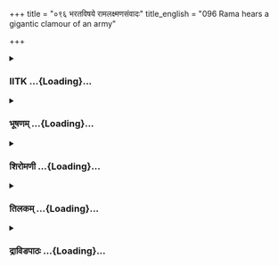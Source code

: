 +++
title = "०९६ भरतविषये रामलक्ष्मणसंवादः"
title_english = "096 Rama hears a gigantic clamour of an army"

+++
<div caption="श्रीराम-हरिसीताराममूर्ति-घनपाठिभ्यां वचनम्" class="audioEmbed" src="https://archive.org/download/Ramayana-recitation-Sriram-harisItArAmamUrti-Ghanapaati-v2/Kanda_2/Kanda_2_AYK-096-Bharatham_Prathi_Lakshmana_Vikalpaha.mp3"></div>

<div class="js_include collapsed" newlevelforh1="3" title="IITK" unfilled url="/purANam/rAmAyaNam/audIchya-pAThaH/iitk/2_ayodhyAkANDam/07-rAma-darshanam/096_bharataviShaye_rAmalaxmaNasaMvAdaH.md">
<details><summary><h3>IITK ...{Loading}...</h3></summary>

Rama hears the sounds of the army approaching the hermitage -- alerts
Lakshmana to make sure -- recognition of the army as that of Bharata's
-- Lakshmana mistakes Bharata's intentions.



#### श्लोकः
##### मूलम्
तां तथा दर्शयित्वा तु मैथिलीं गिरिनिम्नगाम्।  
निषसाद गिरिप्रस्थे सीतां मांसेन छन्दयन्॥2.96.1॥

##### शब्दार्थः
मैथिलीम् princess of Mithila, तां सीताम् to Sita, तथा in that way, गिरिनिम्नगाम्  mountainriver, दर्शयित्वा having shown, मांसेन with meat, छन्दयन् gratifying, गिरिप्रस्थे on the mountainslope, निषसाद sat.

##### आङ्ग्लानुवादः
Rama showed Sita, the princess of Mithila the river Mandakini flowing in the mountain, gratified her by offering meat (to eat) and sat on the mountain slope.



#### श्लोकः
##### मूलम्
इदं मेध्यमिदं स्वादु निष्टप्तमिदमग्निना।  
एवमास्ते स धर्मात्मा सीतया सह राघवः॥2.96.2॥

##### शब्दार्थः
धर्मात्मा righteous, स राघवः that Rama, इदम् this, मेध्यम् sacred meat, इदम् this, स्वादु is savoury, इदम् this one, अग्निना with fire, निष्टप्तम् roasted, एवम् uttering this way, सीतया सह in the company of Sita, आस्ते was seated.

##### आङ्ग्लानुवादः
Offering Sita several kinds of preparations to eat, righteous Rama, seated in her company remarked, This meat is savoury, this meat roasted on fire is sacred.



#### श्लोकः
##### मूलम्
तथा तत्राऽसतस्तस्य भरतस्यौपयायिनः।  
सैन्यरेणुश्च शब्दश्च प्रादुरास्तां नभस्पृशौ॥2.96.3॥

##### शब्दार्थः
तथा thus, तस्य that Rama, तत्र there, आसतः while sitting, उपयायिनः approaching, भरतस्य Bharata's, सैन्यरेणुश्च dust raised by the army, शब्दश्च and tumult, नभस्पृशौ both reaching  
the sky, प्रादुरास्ताम् was generated.

##### आङ्ग्लानुवादः
Now as Rama was sitting there, the tumult and the dust raised by the approaching army of Bharata reached the sky.



#### श्लोकः
##### मूलम्
एतस्मिन्नन्तरे त्रस्ता श्शब्देन महता ततः।  
अर्दिता यूथपा मत्तास् सयूथा दुद्रुवुर्दिशः॥2.96.4॥

##### शब्दार्थः
एकस्मिन् अन्तरे meanwhile, मत्ताः mighty, यूथपाः leaders of elephantherds, महता with a loud, शब्देन noise, त्रस्ताः were frightened, अर्दिताः agitated सयूथाः with herds, ततः from there, दिशः in different directions, दुद्रुवुः fled away.

##### आङ्ग्लानुवादः
Meanwhile, the mighty leaders of the elephantherds were agitated, and frightened by the loud noise, fled away from there in different directions.



#### श्लोकः
##### मूलम्
स तं सैन्यसमुद्धूतं शब्दं शुश्राव राघवः।  
तां श्च विप्रद्रुतान्सर्वान्यूथपानन्ववैक्षत॥2.96.5॥

##### शब्दार्थः
सः राघवः that Rama, सैन्यसमुद्बूतम् generated by the army, तं शब्दम् that sound, शुश्राव heard, विप्रद्रुतान् fleeing, तान् those, सर्वान् all, यूथपान् च leaders of herds, अन्ववैक्षत saw.

##### आङ्ग्लानुवादः
Rama heard the sound generated by the army and saw those leaders of herds fleeing away.



#### श्लोकः
##### मूलम्
तांश्च विद्रुवतो दृष्ट्वा तं च श्रुत्वा च निस्वनम्।  
उवाच रामस् सौमित्रिं लक्ष्मणं दीप्ततेजसम्॥2.96.6॥

##### शब्दार्थः
रामः Rama, विद्रुवतः running, तान् them, दृष्ट्वा having seen, तम् them, निस्वनं also sound, श्रुत्वा having heard, दीप्ततेजसम् blazing with energy, सौमित्रिम् son of Sumitra, लक्ष्मणम् addressing Lakshmana, उवाच said.

##### आङ्ग्लानुवादः
Seeing those animals fleeing and hearing the clamour, Rama addressed Lakshmana,  
son of Sumitra, who was blazing with energy.



#### श्लोकः
##### मूलम्
हन्त लक्ष्मण पश्येह सुमित्रासुप्रजास्त्वया।  
भीमस्तनितगम्भीरस्तुमुलः श्रूयते स्वनः॥2.96.7॥

##### शब्दार्थः
हन्त Oh what a wonder, लक्ष्मण Lakshmana, सुमित्रा Sumitra, त्वया by you, सुप्रजाः has a worthy son, इह here, भीमस्तनितगम्भीरः fearful rumbling of clouds, तुमुलः tumultous, स्वनः sound, इह here, श्रूयते is being heard, पश्य see.

##### आङ्ग्लानुवादः
O Lakshmana, the worthy son of Sumitra, fearful and tumultuous clamour like rumbling sound of clouds is heard. What a wonder Go and see.



#### श्लोकः
##### मूलम्
गजयूथानि वाऽरण्ये महिषा वा महावने।  
वित्रासिता मृगास् सिंहैस् सहसा प्रद्रुता दिशः॥2.96.8॥

##### शब्दार्थः
अरण्ये in the forest, गजयूथानि herds of elephants, महावने in the great woods, महिषाः वा buffaloes, मृगाः wild beasts, वित्रासिताः frightened, सिंहैः by lions, सहसा quickly, दिशः in directions, प्रद्रुताः running.

##### आङ्ग्लानुवादः
Herds of elephants and buffaloes in the great woods and wild beasts frightened by lions are running in different directions.



#### श्लोकः
##### मूलम्
राजा वा राजपुत्रो वा मृगयामटते वने।  
अन्यद्वा श्वापदं किञ्चित्सौमित्रे ज्ञातुमर्हसि॥2.96.9॥

##### शब्दार्थः
सौमित्रे O Lakshmana, राजा वा king or, राजपुत्रो वा or prince, वने in the forest, मृगयाम् अटते  is hunting, वा or, किञ्चित् any, अन्यत् other, श्वापदम् ferocious animal, ज्ञातुम् to know, अर्हसि ought to

##### आङ्ग्लानुवादः
O Lakshmana, do ascertain if any king or prince has come for hunting or whether any ferocious animal has entered this forest, shouldn't you?



#### श्लोकः
##### मूलम्
सुदुश्चरो गिरिश्चायं पक्षिणामपि लक्ष्मण।  
सर्वमेतद्यथातत्त्वमचिरात् ज्ञातुमर्हसि॥2.96.10॥

##### शब्दार्थः
लक्ष्मण O Lakshmana, अयम् this, गिरिः mountain, पक्षिणामपि even to birds, सुदुश्चरः is highly inaccessible, एतत् सर्वम् all this, यथातत्त्वम् exactly, अचिरात् quickly, ज्ञातुम् to know, अर्हसि ought to.

##### आङ्ग्लानुवादः
O Lakshmana, this mountain is highly inaccessible even to birds. Find out exactly and quickly what this is all about.



#### श्लोकः
##### मूलम्
स लक्ष्मणस् सन्त्वरितस् सालमारुह्य पुष्पितम्।  
प्रेक्षमाणो दिशस् सर्वाः पूर्वां दिशमुदैक्षत॥2.96.11॥

##### शब्दार्थः
सः लक्ष्मणः that Lakshmana, सन्त्वरितः hurriedly, पुष्पितम् flowering, सालम् Sala tree, आरुह्य  
climbing, सर्वाः all, दिशः directions, प्रेक्षमाणः seeing, पूर्वं दिशम् the eastern direction, उदैक्षत looked.

##### आङ्ग्लानुवादः
Lakshmana hurriedly climbed a flowering sala tree, surveyed in all directions and fixed his gaze on the east.



#### श्लोकः
##### मूलम्
उदङ्मुखः प्रेक्षमाणो ददर्श महतीं चमूम्।  
रथाश्वगजसम्बाधां यत्तैर्युक्तां पदातिभिः॥2.96.12॥

##### शब्दार्थः
उदङ्मुखः facing the north, प्रेक्षमाणः seeing, रथाश्वगजसम्बाधाम् with chariots, elephants and horses, यत्तैः wellequipped, पदातिभिः with infantry, युक्ताम् consisting of, महतीम् vast, चमूम् army, ददर्श beheld.

##### आङ्ग्लानुवादः
Turning his face to the north, he beheld a vast army consisting of chariots, elephants and horses and a wellequipped infantry.



#### श्लोकः
##### मूलम्
तामश्वगजसम्पूर्णां रथध्वजविभूषिताम्।  
शशंस सेनां रामाय वचनं चेदमब्रवीत्॥2.96.13॥

##### शब्दार्थः
अश्वगजसम्पूर्णाम् full of horses and elephants, रथध्वजविभूषिताम् decorated with chariotbannars, तां सेनाम् of the army, रामाय to Rama, शशंस informed, इदम् these, वचनं च words also, अब्रवीत् said.

##### आङ्ग्लानुवादः
He (Lakshmana) informed Rama about the army full of horses and elephants and decorated with chariotbanners and said these wordsः



#### श्लोकः
##### मूलम्
अग्निं संशमयत्वार्यस् सीता च भजतां गुहाम्।  
सज्यं कुरुष्व चापं च शरांश्च कवचं तथा॥2.96.14॥

##### शब्दार्थः
आर्यः O noble one, अग्निम् sacredfires (Agnihotra), संशमयतु put off, सीता च Sita also, गुहाम् cave, भजताम् let take refuge, चापम् bow, सज्यम् with string, कुरुष्व make ready, तथा so also, शरांश्च arrows also, कवचम् armour (put on).

##### आङ्ग्लानुवादः
O noble one, put out the sacred fire (Agnihotra) and let Sita take refuge in the cave. String your bow and keep the arrows ready. Put on your armour.



#### श्लोकः
##### मूलम्
तं रामः पुरुषव्याघ्रो लक्ष्मणं प्रत्युवाच ह।  
अङ्गावेक्षस्व सौमित्रे कस्येमां मन्यसे चमूम्॥2.96.15॥

##### शब्दार्थः
पुरुषव्याघ्रः best among men, रामः Rama, तं लक्ष्मणम् to Lakshmana, प्रत्युवाच ह replied so, अङ्ग Oh, सौमित्रे Lakshmana, अवेक्षस्व look, इमाम् this, चमूम् army, कस्य of whom, मन्यसे do you think.

##### आङ्ग्लानुवादः
Rama the best among men replied to Lakshamana, Oh, Lakshmana, look properly and tell me to whom do you think this army might belong



#### श्लोकः
##### मूलम्
एवमुक्तस्तु रामेण लक्ष्मणो वाक्यमब्रवीत्।  
दिधक्षन्निव तां सेनां रुषितः पावको यथा॥2.96.16॥

##### शब्दार्थः
रामेण by Rama, एवं in that manner, उक्तः having been said, लक्ष्मणः Lakshmana, पावको यथा like a fire, रुषितः was wrathful, तां सेनाम् that army, दिधक्षन्निव as if he wanted to burn down, वाक्यम् these words, अब्रवीत् said.

##### आङ्ग्लानुवादः
Hearing the words of Rama, enraged Lakshmana, like a flaming fire as if he would reduce the army to ashes, repliedः



#### श्लोकः
##### मूलम्
सम्पन्नं राज्यमिच्छंस्तु व्यक्तं प्राप्याभिषेचनम्।  
आवां हन्तुं समभ्येति कैकेय्या भरतस्सुतः॥2.96.17॥

##### शब्दार्थः
कैकेय्याः Kaikeyi's, सुतः son, भरतः Bharata, अभिषेचनम् प्राप्य having been consecrated, राज्यम् kingdom, सम्पन्नम् endowed with prosperity (without obstacles), इच्छन् desiring, आवाम् both of us, हन्तुम् to slay, समभ्येति is coming, व्यक्तम् this is evident.

##### आङ्ग्लानुवादः
It is evident that Kaikeyi's son Bharata, who has been consecrated, is coming to slay  
both of us desiring the prosperous kingdom (to be without obstacles).



#### श्लोकः
##### मूलम्
एष वै सुमहाञ्छ्रीमान्विटपी सम्प्रकाशते।  
विराजत्युद्गतस्कन्धं कोविदारध्वजो रथे॥2.96.18॥

##### शब्दार्थः
एषः this, सुमहान् lofty, श्रीमान् majestic, उद्गतस्कन्धः atop with large trunk, विटपी tree, सम्प्रकाशते रथे on chariot, कोविदारध्वजः with his standard bearing the emblem of Kovidara tree, विराजति shining brilliantly.

##### आङ्ग्लानुवादः
There on that chariot, is a banner shining brilliantly with the emblem of a lofty majestic Kovidara tree with a large trunk.



#### श्लोकः
##### मूलम्
असौ हि सुमहास्कन्धो विटपी च महाद्रुमः।  
विराजते महासैन्ये कोविदारध्वजो रथे॥2.96.19॥

##### शब्दार्थः
सुमहास्कन्धः of very large trunk, विटपी च spread with many branches, असौ this, महाद्रुमः  
large tree, कोविदारध्वजः standard of Kovidara, रथे on chariot, महासैन्ये in large army, विराजते is shining brilliantly.

##### आङ्ग्लानुवादः
There the emblem of the great Kovidara tree of very large trunk spread with many branches shines brilliantly atop the chariot.



#### श्लोकः
##### मूलम्
भजन्त्येते यथाकाममश्वानारुह्य शीघ्रगान्।  
एते भ्राजन्ति संहृष्टा गजानारुह्य सादिनः॥2.96.20॥

##### शब्दार्थः
एते these, यथाकामम् at their will, शीघ्रगान् swiftlymoving, अश्वान् horses, आरुह्य having mounted, भजन्ति are following, एते these, सादिनः riders of elephants, गजान् elephants, आरुह्य having mounted, संहृष्टाः cheerfully, भ्राजन्ति are shining.

##### आङ्ग्लानुवादः
These men mounted on swiftlymoving horses are following the post. The riders of elephants  mounted on the elephants look cheerful.



#### श्लोकः
##### मूलम्
गृहीतधनुषौ चावां गिरिं वीर श्रयावहै।  
अथवेहैव तिष्ठावस् सन्नद्धावुद्यतायुधौ॥2.96.21॥

##### शब्दार्थः
वीर O mighty warrior, आवाम् both of us, गृहीतधनुषौ by taking up the bows, गिरिम् on this  mountain, श्रयावहै take refuge, अथवा or, सन्नद्धौ fully prepared (for battle), उद्यतायुधौ with weapons in readiness, इहैव here itself, तिष्ठावः stay here.

##### आङ्ग्लानुवादः
O mighty warrior, let both of us take up the bows and station ourselves on this mountain or we shall stay here itself armed with weapons fully prepared for the battle.



#### श्लोकः
##### मूलम्
अपि नौ वशमागच्छेत्कोविदारध्वजो रणे।  
अपि द्रक्ष्यामि भरतं यत्कृते व्यसनं महत्॥2.96.22॥  
त्वया राघव सम्प्राप्तं सीतया च मया तथा।

##### शब्दार्थः
राघव O Rama, रणे in battle, कोविदारध्वजः Kovidara banner, नौ our, वशम् possession,  
अप्यागच्छेत् will it come, यत्कृते on whose account, त्वया by you, सीतया by Sita, तथा also, मया च by me, महत् great, व्यसनम् calamity, सम्प्राप्तम् has befallen, such, भरतम् Bharata, अपि द्रक्ष्यामि can I see.

##### आङ्ग्लानुवादः
O Rama, will this Kovidara emblem come into our possession in the battle? Can I see Bharata, the cause of the calamity that has befallen you, Sita and me?



#### श्लोकः
##### मूलम्
यन्निमित्तं भवान्राज्याच्छ्युतो राघव शाश्वतात्॥2.96.23॥  
सम्प्राप्तोऽयमरिर्वीर भरतो वध्य एव मे।

##### शब्दार्थः
हे वीर O mighty warrior, राघव Rama, भवान् you, यन्निमित्तम् on whose account, शाश्वतात्   from the perpetual, राज्यात् from kingdom, च्युतः deprived, अयम् such, सम्प्राप्तः has come here, अरिः foe, भरतः Bharata, मे to me, वध्य एव deserves to be slain.

##### आङ्ग्लानुवादः
O that mighty warrior Bharata, on whose account you have been banished from the perpetual kingdom, comes here as a foe and as for me, he deserves to be slain.



#### श्लोकः
##### मूलम्
भरतस्य वधे दोषं नाहं पश्यामि राघव।  
पूर्वापकारिणं हत्वा न ह्यधर्मेण युज्यते॥2.96.24॥

##### शब्दार्थः
राघव O Rama, भरतस्य Bharta's, वधे in slaying, अहम् I, दोषम्  wrong, न पश्यामि do not see, पूर्वापकारिणम् one who has done harmful act earlier, हत्वा in slaying, अधर्मेण with unrighteousness, न युज्यते is not attached.

##### आङ्ग्लानुवादः
O Rama, I do not see anything  wrong in slaying Bharata. In killing one who had done harm is not an act of unrighteousness.



#### श्लोकः
##### मूलम्
पूर्वापकारी भरतस्त्यक्तधर्मश्च राघव।  
एतस्मिन्निहते कृत्स्नामनुशाधि वसुन्धराम्॥2.96.25॥

##### शब्दार्थः
राघव O Rama, भरतः Bharata, पूर्वापकारी had done harm earlier, त्यक्तधर्मश्च abandoned righteousness, एतस्मिन् when such a person, निहते after having been slain कृत्स्नाम् the  
whole, वसुन्धराम् earth, अनुशाधि you shall rule.

##### आङ्ग्लानुवादः
O Rama, Bharata has abandoned righteousness and has harmed you. When he is slain, you shall rule over the whole earth.



#### श्लोकः
##### मूलम्
अद्य पुत्रं हतं संख्ये कैकेयी राज्यकामुका।  
मया पश्येत्सुदुःखार्ता हस्तिभग्नमिव द्रुमम्॥2.96.26॥

##### शब्दार्थः
राज्यकामुका greedy for the kingdom, कैकेयी Kaikeyi, अद्य today, संख्ये in a battle, मया by me, हतम् slain, पुत्रम् son, हस्तिभग्नम् felled by an elephant, द्रुमम् इव like a tree, सुदुःखार्ता extremely afflicted, पश्येत् let her see.

##### आङ्ग्लानुवादः
Let that Kaikeyi, greedy for the kingdom, see in great anguish her son who shall be slain by me today in a battle like a tree felled by an elephant.



#### श्लोकः
##### मूलम्
कैकेयीं च वधिष्यामि सानुबन्धां सबान्धवाम्।  
कलुषेणाद्य महता मेदिनी परिमुच्यताम्॥2.96.27॥

##### शब्दार्थः
सानुबन्धाम् with her attendants, सबान्धवाम् with her relations, कैकेयीं च also Kaikeyi, वधिष्यामि will slay, अद्य today, मेदिनी the earth, महता by a great, कलुषेण of the sin, परिमुच्यताम् let it  be cleansed.

##### आङ्ग्लानुवादः
I shall also slay Kaikeyi with her attendants and relations. Let the earth be cleansed of the great sin today.



#### श्लोकः
##### मूलम्
अद्येमं संयतं क्रोधमसत्कारं च मानद।  
मोक्ष्यामि शत्रुसैन्येषु कक्षेष्विव हुताशनम्॥2.96.28॥

##### शब्दार्थः
मानद O protector of honour (Rama), संयतम् suppressed, इमम् this, क्रोधम् anger, असत्कारं च dishonour, हुताशनम् fire, कक्षेष्विव like a thicket, अद्य today, शत्रुसैन्येषु in the army of enemies, मोक्ष्यामि I shall release.

##### आङ्ग्लानुवादः
O protector of honour, today I shall vent my suppressed anger and dishonour on the enemy's army like a fire on the thicket.



#### श्लोकः
##### मूलम्
अद्यैतच्छित्रकूटस्य काननं निशितै श्शरैः।  
छिन्दञ्चत्रुशरीराणि करिष्ये शोणितोक्षितम्॥2.96.29॥

##### शब्दार्थः
अद्य today, निशितैः by the sharpened, शरैः with arrows, शत्रुशरीराणि bodies of enemies, छिन्दन् rending, चित्रकूटस्य Chitrakuta's, एतत् काननम् this forest, शोणितोक्षितम् spattered with blood, करिष्ये I shall do.

##### आङ्ग्लानुवादः
Today I shall rend the bodies of enemies with my sharpened arrows and spatter the forest of Chitrakuta mountain with their blood.



#### श्लोकः
##### मूलम्
शरैर्निर्भिन्नहृदयान्कुञ्जरांस्तुरगांस्तथा।  
श्वापदाः परिकर्षन्तु नरांश्च निहतान्मया॥2.96.30॥

##### शब्दार्थः
शरैः with arrows, निर्भिन्नहृदयान् with hearts transfixed, कुञ्जरान् elephants, तथा and, तुरगान् horses, मया by me, निहतान् killed, नरांश्च also men, श्वापदाः also wild beasts, परिकर्षन्तु let them drag off.

##### आङ्ग्लानुवादः
Let the wild beasts drag away the elephants, horses and men to be killed by me with their hearts transfixed with my arrows.



#### श्लोकः
##### मूलम्
शराणां धनुषश्चाहमनृणोऽस्मिन्महावने।  
ससैन्यं भरतं हत्वा भविष्यामि न संशयः॥2.96.31॥

##### शब्दार्थः
अस्मिन् in this, महावने great forest, अहम् I, ससैन्यम् with army, भरतम् Bharata, हत्वा having slain, शराणाम् of the arrows, धनुषश्च of the bow, अनृणः discharging my debt, भविष्यामि shall become, संशंयः doubt, न not.

##### आङ्ग्लानुवादः
Having slain Bharata and his army in this great forest, I shall doubtless discharge my debt to my arrows and bow.  

#### समाप्तिः
 श्रीमद्रामायणे वाल्मीकीय आदिकाव्ये अयोध्याकाण्डे षण्णवतितमस्सर्गः।  
Thus ends the ninetysixth sarga in Ayodhyakanda of the holy Ramayana, the first epic composed by sage Valmiki.

</details>
</div>
<div class="js_include collapsed" newlevelforh1="3" title="भूषणम्" unfilled url="/purANam/rAmAyaNam/audIchya-pAThaH/TIkA/bhUShaNa_iitk/2_ayodhyAkANDam/07-rAma-darshanam/096_bharataviShaye_rAmalaxmaNasaMvAdaH.md">
<details><summary><h3>भूषणम् ...{Loading}...</h3></summary>



तां तथा दर्शयित्वा तु मैथिलीं गिरिनिम्नगाम् ।  

निषसाद गिरिप्रस्थे सीतां मांसेन छन्दयन्  ॥  २।९६।१  ॥   

एवं प्रासङ्गिकमुक्त्वा प्रकृतमनुसरति--तामित्यादिना । गिरिनिम्नगां
गिरिनदीम् । मांसेन छन्दयन् वशीकुर्वन् । "वशाभिप्राययोश्छन्दः" इति
वैजयन्ती  ॥  २।९६।१  ॥   

  

इदं मेध्यमिदं स्वादु निष्टप्तमिदमग्निना ।  

एवमास्ते स धर्मात्मा सीतया सह राघवः  ॥  २।९६।२  ॥   

वशीकरणप्रकारमाह--इदमित्यादिना । इदं मांसं मेध्यं शुद्धम्, निर्मलमिति
यावत् । स्वादु रसवत् । निष्टप्तं प्रतप्तम् । इदंशब्देन स्वभुक्तशेषमिति
गम्यते । एवमास्ते एवं ब्रुवन्नास्य इत्यर्थः  ॥  २।९६।२  ॥   

  

तथा तत्रासतस्तस्य भरतस्योपयायिनः ।  

सैन्यरेणुश्च शब्दश्च प्रादुरास्तां नभस्स्पृशौ  ॥  २।९६।३  ॥   

तथेति । तथा उक्तरीत्या । तत्र गिरिप्रस्थे । तस्य आसतः तस्मिन्नासीने सति
। सैन्यरेणुः शब्दः सैन्यशब्दश्चोभौ नभस्स्पृशौ सन्तौ प्रादुरास्ताम्  ॥ 
२।९६।३  ॥   

  

एतस्मिन्नन्तरे त्रस्ताः शब्देन महता ततः ।  

अर्दिता यूथपा मत्ताः सयूथा दुद्रुवुर्दिशः  ॥  २।९६।४  ॥   

एतस्मिन्निति । एतस्मिन्नन्तरे अस्मिन् शब्दश्रवणसमये । ततः तेन  ॥  २।९६।४
 ॥   

  

स तं सैन्यसमुद्धूतं शब्दं शुश्राव राघवः ।  

तांश्च विप्रद्रुतान् सर्वान् यूथपानन्ववैक्षत  ॥  २।९६।५  ॥   

स इति । सैन्यसमुद्धूतं सैन्योत्पादितम्  ॥  २।९६।५  ॥   

  

तांश्च विद्रवतो दृष्ट्वा तं च श्रुत्वा च निस्वनम् ।  

उवाच रामः सौमित्रिं लक्ष्मणं दीप्ततेजसम्  ॥  २।९६।६  ॥   

तानिति । दीप्ततेजसमित्यनेन वक्ष्यमाणावेक्षणक्षमत्वमुच्यते  ॥  २।९६।६  ॥   

  

हन्त लक्ष्मण पश्येह सुमित्रा सुप्रजास्त्वया ।  

भीमस्तनितगम्भीरस्तुमुलः श्रूयते स्वनः  ॥  २।९६।७  ॥   

हन्तेति । व्यप्रतायामव्ययं वाक्यारम्भे वा । "वाक्यारम्भे ऽनुकम्पायां
हन्त हर्षविषादयोः ।" इति वैजयन्ती । पश्य वृक्षमारुह्य प्रेक्षस्व ।
सुमित्रा सुप्रजास्त्वया त्वया सुमित्रा सत्पुत्रेति सान्त्वोक्तिः ।
भीमस्तनितगम्भीरः भयङ्करमेघनिर्घोषवद्गम्भीरः । महीस्तनितगम्भीर इति
पाठे--भूकम्पजनितशब्दवत् गम्भीर इत्यर्थः  ॥  २।९६।७  ॥   

  

गजयूथानि वा ऽरण्ये महिषा वा महावने ।  

वित्रासिता मृगाः सिंहैः सहसा प्रद्रुता दिशः  ॥  २।९६।८  ॥   

गजयूथानीति । मृगा इत्यत्रापि वाशब्दः सम्बन्धनीयः  ॥  २।९६।८  ॥   

  

राजा वा राजमात्रो वा मृगयामटते वने ।  

अन्यद्वा श्वापदं किञ्चित् सौमित्रे ज्ञातुमर्हसि  ॥  २।९६।९  ॥   

राजेति । राजमात्रः राजतुल्यः । कश्चिन्मृगयामुद्दिश्य अटते ।
आत्मनेपदमार्षम् । श्वापदं व्याघ्रादिहिंस्रपशुः । नपुंसकत्वमार्षम् ।
"व्याघ्रादयो वनचराः पशवः श्वापदा मताः" इति हलायुधः । अन्यो वा यःकश्चित्
श्वापदः अटत इति सम्बन्धः  ॥  २।९६।९  ॥   

  

सुदुश्चरो गिरिश्चायं पक्षिणामपि लक्ष्मण ।  

सर्वमेतद्यथातत्त्वमचिराज्ज्ञातुमर्हसि  ॥  २।९६।१०  ॥   

सुदुश्चर इति । अयं गिरिः पक्षिणामपि सुदुश्चरो वर्त्तते,
पक्षिसञ्चारोपीदानीं नास्तीत्यर्थः । सर्वमेतत्पूर्वोक्तकारणेष्वन्यतमं
ज्ञातुमर्हसीत्यर्थः  ॥  २।९६।१०  ॥   

  

स लक्ष्मणः संत्वरितः सालमारुह्य पुष्पितम् ।  

प्रेक्षमाणो दिशः सर्वाः पूर्वां दिशमुदैक्षत  ॥  २।९६।११  ॥   

स इति । पुष्पितमित्यनेन विरलपत्रतया ऽनावारकत्वमुक्तम् । सर्वा दिशः
प्रेक्षमाणः सामान्येन प्रेक्षमाणः सन् पूर्वां दिशमुदैक्षत सविशेषमलोकयत्
 ॥  २।९६।११  ॥   

  

उदङ्मुखः प्रेक्षमाणो ददर्श महतीं चमूम् ।  

रथाश्वगजसम्बाधां यत्तैर्युक्तां पदातिभिः  ॥  २।९६।१२  ॥   

तत्र हेतुदर्शनमाह--उदङ्मुख इत्यादिना । यत्तैः सन्नद्धैः  ॥  २।९६।१२  ॥   

  

तामश्वगजसम्पूर्णां रथध्वजविभूषिताम् ।  

शशंस सेनां रामाय वचनं चेदमब्रीत्  ॥  २।९६।१३  ॥   

तामिति । रथध्वजविभूषितां रथबद्धध्वजैरलङ्कृताम्  ॥  २।९६।१३  ॥   

  

अग्निं संशमयत्वार्यः सीता च भजतां गुहाम् ।  

सज्यं कुरुष्व चापं च शरांश्च कवचं तथा  ॥  २।९६।१४  ॥   

अग्निमिति । अग्निं संशमयतु, अन्यथा धूमानुसारेणागच्छेत्सेनेति भावः ।
सत्यं ज्यया मौर्व्या सहितं कुरुष्व, शरांश्च कवचं तथा शरांश्च कवचं च,
गृहाणेति शेषः । यद्वा कुरुष्वेत्यनुषङ्गः । करोतेः
क्रियासामान्यवाचित्वात् औचित्येन शरान् गृहाण कवचं धारयेत्यर्थः  ॥ 
२।९६।१४  ॥   

  

तं रामः पुरुषव्याघ्रो लक्ष्मणं प्रत्युवाच ह ।  

अङ्गावेक्षस्व सौमित्रे कस्येमां मन्यसे चमूम्  ॥  २।९६।१५  ॥   

तमिति । तम् एवं समीक्ष्य वदन्तम् । पुरुषव्याघ्रः समीक्ष्यकारीति भावः ।
अङ्गेति सम्बोधने । अवेक्षस्व ध्वजचिह्नेन सम्यगालोकये । इमां त्वया
दृष्टां चमूं कस्येयमिति मन्यसे, वदेति शेषः  ॥  २।९६।१५  ॥   

  

एवमुक्तस्तु रामेण लक्ष्मणो वाक्यमब्रवीत् ।  

दिधक्षन्निव तां सेनां रुषितः पावको यथा  ॥  २।९६।१६  ॥   

एवमिति । रुषितः कुपितः । कर्त्तरि क्तः । पावको यथा वह्नितुल्यः  ॥ 
२।९६।१६  ॥   

  

सम्पन्नं राज्यमिच्छंस्तु व्यक्तं प्राप्याभिषेचनम् ।  

आवां हन्तुं समभ्येति कैकेय्या भरतः सुतः  ॥  २।९६।१७  ॥   

सम्पन्नमिति । कैकेय्याः सुतः तत्सुतत्वेन क्रूरप्रकृतिः भरतः अभिषेचनं
प्राप्य कैकेयीवरानुरोधेनाभिषिक्तः तावताप्यतृप्तः । सम्पन्नं समृद्धम्,
निष्कण्टकमिति यावत् । राज्यमिच्छन् सन् तदंशभागिनौ आवां हन्तुं समभ्येति
 ॥  २।९६।१७  ॥   

  

एष वै सुमहान् श्रीमान् विटपी सम्प्रकाशते ।  

विराजत्युद्गतस्कन्धः कोविदारध्वजो रथे  ॥  २।९६।१८  ॥   

भरतागमने किं चिह्नमित्यत्राह--एष इति । विटपी ध्वजचिह्नीभूतो वृक्षः ।
प्रकाशते स्पष्टं दृश्यते । तमेव विशिनष्टि विराजतीति । उद्गतस्कन्धः
उन्नतस्कन्धः । उन्नतस्कन्धत्वं लिखितवृक्षद्वारा । कोविदारध्वजः
कोविदारवृक्षयुक्तो ध्वजः  ॥  २।९६।१८  ॥   

  

\[असौ हि सुमहास्कन्धो विटपी च महाद्रुमः ।  

विराजते महासैन्ये कोविदारध्वजो रथे  ॥ \]  

भजन्त्येते यथा काममश्वानारुह्य शीघ्रगान् ।  

एते भ्राजन्ति संहृष्टा गजानारुह्य सादिनः  ॥  २।९६।१९  ॥   

भजन्तीति । एते अश्वारोहाः अश्वानारुह्य भजन्ति, इमं देशं
प्राप्नुवन्तीत्यर्थः । सादिनः गजारोहाः  ॥  २।९६।१९  ॥   

  

गृहीतधनुषौ चावां गिरिं वीरश्रयावहै ।  

अथवेहैव तिष्ठावः सन्नद्धावुद्यतायुधौ  ॥  २।९६।२०  ॥   

गृहीतधनुषाविति । दुर्गे स्थित्वा युद्धार्थं गिरेः श्रयणम्  ॥  २।९६।२०
 ॥   

  

अपि नौ वशमागच्छेत् कोविदारध्वजो दणे  ॥  २।९६।२१  ॥   

अपिः कामप्रवेदने । नौ आवयोः  ॥  २।९६।२१  ॥   

  

अपि द्रक्ष्यामि भरतं यत्कृते व्यसनं महत् ।  

त्वया राघव सम्प्राप्तं सीतया च मया तथा  ॥  २।९६।२२  ॥   

अपिद्रक्ष्यामीत्यारभ्य श्लोकः  ॥  २।९६।२२  ॥   

  

यन्निमित्तं भवान् राज्याच्च्युतो राघव शाश्वतात् ।  

सम्प्राप्तो ऽयमरिर्वीर भरतो वध्य एव मे  ॥  २।९६।२३  ॥   

यन्निमित्तमिति । यन्निमित्तं यस्माद्भरताद्धेतोः  ॥  २।९६।२३  ॥   

  

भरतस्य वधे दोषं नाहं पश्यामि राघव ।  

पूर्वापकारिणां त्यागे न ह्यधर्मो विधीयते  ॥  २।९६।२४  ॥   

भरतस्येति । त्यागे वधे  ॥  २।९६।२४  ॥   

  

पूर्वापकारी भरतस्त्यक्तधर्मश्च राघव ।  

एतस्मिन्निहते कृत्स्नामनुशाधि वसुन्धराम्  ॥  २।९६।२५  ॥   

पूर्वापकारीति । अपकारश्च न प्रामादिक इत्याह त्यक्तधर्म इति  ॥  २।९६।२५
 ॥   

  

अद्य पुत्रं हतं सङ्ख्ये कैकेयी राज्यकामुका ।  

मया पश्येत् सुदुःखार्त्ता हस्तिभग्नमिव द्रुमम्  ॥  २।९६।२६  ॥   

अद्येति । सङ्ख्ये युद्धे । "मृधमास्कन्दनं सङ्ख्यम्" इत्यमरः  ॥  २।९६।२६
 ॥   

  

कैकेयीं च वधिष्यामि सानुबन्धां सबान्धवाम् ।  

कलुषेणाद्य महता मेदिनी परिमुच्यताम्  ॥  २।९६।२७  ॥   

कैकेयीमिति । वधिष्यामि । हन्तेर्वधादेश आर्षः । सानुबन्धा
मन्थराद्यनुबन्धसहिताम् । कलुषेण पापेन । "कलुषं
वृजिनैनोवमंहोदुरितदुष्कृतम्" इत्यमरः  ॥  २।९६।२७  ॥   

  

अद्येमं संयतं क्रोधमसत्कारं च मानद ।  

मोक्ष्यामि शत्रुसैन्येषु कक्षेष्विव हुताशनम्  ॥  २।९६।२८  ॥   

अद्येति । संयतं स्ताम्भतम् । असत्कारं तिस्कारम् । मोक्ष्यामि तत्कार्य्यं
करिष्यामीत्यर्थः, शरव्याजेन मोक्ष्यामीति वार्थः । कक्षेषु शुष्कगुल्मेषु
। मानदेत्यनेन मानं माच्छेत्सीरित्युच्यते  ॥  २।९६।२८  ॥   

  

अद्यैतच्चित्रकूटस्य काननं निशितैः शरैः ।  

भिन्दन् शत्रुशरीराणि करिष्ये शोणितोक्षितम्  ॥  २।९६।२९  ॥   

शरैर्निर्भिन्नहृदयान् कुञ्जरांस्तुरगांस्तथा ।  

श्वापदाः परिकर्षन्तु नरांश्च निहतान् मया  ॥  २।९६।३०  ॥   

अद्यैतदिति । शत्रुशरीराणि भिन्दन् एतत् काननं शोणितोक्षितं करिष्य
इत्यन्वयः  ॥  २।९६।२९३०  ॥   

  

शराणां धनुषश्चाहमनृणो ऽस्मि महामृधे ।  

ससैन्यं भरतं हत्वा भविष्यामि न संशयः  ॥  २।९६।३१  ॥   

शराणामिति । अहं यतः पूर्वं तत्रतत्र युद्धे शराणां धनुषश्च विषये अनृणः
ऋणरहितः शत्रुकलेवराहारदानेन परिहृतऋणः, स्वयं युद्धे क्वाप्यपराजितः
शत्रुजयैकशील इत्यर्थः । अतः अस्मीत्यहमर्थे ऽव्ययम् । अस्मि अहं महामृधे
भाविन्यपि युद्धे ससैन्यं भरतं हत्वा अनृण इत्यनुकर्षः, अनृणो
भविष्यामीत्यन्वयः । वनवासात्पूर्वमपि शम्बरसुतजयादिप्रतिपादनात् तत्र
लक्ष्मणस्यापि सहभावावश्यंभावाद्युद्धसम्भवः । अस्मीति क्रियापदं वा । तदा
अभवमित्यर्थः । यतः अनृणो ऽभवमित्यन्वयः । त्वयापि मद्वीर्यं
ज्ञातपूर्वमित्यर्थः  ॥  २।९६।३१  ॥   

  

इत्यार्षे श्रीरामायणे० श्रीमदयोध्याकाण्डे षण्णवतितमः सर्गः  ॥  ९६  ॥   

इति श्रीगो० श्रीरा० पीता० अयो० षण्णवतितमः सर्गः  ॥  ९६  ॥   



</details>
</div>
<div class="js_include collapsed" newlevelforh1="3" title="शिरोमणी" unfilled url="/purANam/rAmAyaNam/audIchya-pAThaH/TIkA/shiromaNI_iitk/2_ayodhyAkANDam/07-rAma-darshanam/096_bharataviShaye_rAmalaxmaNasaMvAdaH.md">
<details><summary><h3>शिरोमणी ...{Loading}...</h3></summary>



मन्दाकिनीदर्शनानन्तरकालिकं वृत्तान्तमाह-- तामित्यादिभिः । गिरिनिम्नगां
तां मन्दाकिनीं मैथिलीं दर्शयित्वा मांसेन तापसोपभोग्यफलादिना सीतां
छन्दयन् तत्प्रीतिमुत्पादयन् सन् गिरिप्रस्थे पर्वतैकशिलायां निषसाद  ॥ 
२।९६।१  ॥   

  

छन्दनप्रकारं निरूपयन्नाह-- इदमिति । इदं फलं मेध्यं शुद्धमत एव इदमग्निना
निष्टप्तमेवमुक्त्वा सीतया सह धर्मत्मा राघवः आस्ते  ॥  २।९६।२  ॥   

  

तथेति । तत्र शैलप्रस्थे तथा तेन प्रकारेण आसतः तिष्ठतस्तस्य रामस्य समीपे
उपयायिनः रामसमीपमागच्छतः भरतस्य नभस्पृशौ सैन्यरेणुः शब्दः सैन्यस्वनश्च
प्रादुरास्ताम्  ॥  २।९६।३  ॥   

  

एतस्मिन्निति । एतस्मिन्नन्तरे सैन्यरेणुशब्दप्रादुर्भावसमये ततः महता
सेनाशब्देन अर्दिताः मनोव्यथां प्राप्ताः सयूथाः यूथसहिताः मत्ताः यूथपाः
दिशः दुद्रुवुः  ॥  २।९६।४  ॥   

  

स इति । सैन्यसमुद्धूतं तं शब्दं राघवो रामः शुश्राव
विद्रुताँस्तान्यूथपानन्ववैक्षत अवालोकत च  ॥  २।९६।५  ॥   

  

तानिति । विप्रद्रुतान् तान्यूथपान्दृष्ट्वा तं महास्वनं च श्रुत्वा रामः
दीप्ततेजसं लक्ष्मणमुवाच  ॥  २।९६।६  ॥   

  

तद्वचनाकारमाह-- हन्तेति । हे लक्ष्मण कौसल्या सुप्रजास्त्वमिह पश्य । ननु
किं पश्यामि इत्यत आह-- भीमं भयङ्करं स्तनितं मेघशब्दः तद्वद्गम्भीरं यथा
स्यात्तथा तुमुलः स्वनः त्वया हन्त श्रूयते । एतेन एतच्छब्दकारणं त्वया
निश्चीयतामिति सूचितम्  ॥  २।९६।७  ॥   

  

शब्दस्य भयङ्करत्वे हेतुं वदन्नाह गजेति । महावने सिंहैर्वित्रासिता इव
गजयूथप्रभृतयः अरण्ये अस्मिन्वने दिशः प्रद्रुता एको वा इवार्थे । एतेन
सकारणकमेवेदमिति सूचितम्  ॥  २।९६।८  ॥   

  

कारणमेव बोधयन्नाह-- राजेति । राजा मृगयामटते राजपुत्रो वा अटते
अन्यत्किञ्चिच्छ्वापदं वा हे सौमित्रे एतत्सर्वं ज्ञातुं निश्चेतुं
त्वमर्हति  ॥  २।९६।९  ॥   

  

कश्चिन्महान् प्रबलो ऽयमागत इति सूचयन्नाह-- सुदुश्चर इति । हे लक्ष्मण
पक्षिणां देशान्तरवर्तिखगानामपि अयं गिरिः सुदुश्चरः किञ्च अयं गिरिः
पक्षिणां सहाययुक्तानामपि सुदुश्चरः स्वतन्त्रतया चरितुमशक्यः अत एतत्सर्वं
यथातत्त्वं याथार्थ्यमनतिक्रम्य विज्ञातुं निश्चेतुं त्वर्महसि  ॥  २।९६।१०
 ॥   

  

स इति । सः रामेणानुज्ञातः संत्वरितो लक्ष्मणः पुष्पितं शालं
वृक्षविशेषमारुह्य दिशः प्रेक्षमाणः सन् पूर्वां दिशमवैक्षत  ॥  २।९६।११
 ॥   

  

उदङ्मुख इति । प्रेक्षमाणः गजादिभिः सम्बाधां निबिडां यत्नैः अतिप्रयत्नैः
पदातिभिः युक्तां महतीं चमूं ददर्श  ॥  २।९६।१२  ॥   

  

तामिति । अश्वादिभिः सम्पूर्णां रथध्वजविभूषितां तां सेनां रामाय शशंस महती
सेनेयमिति कथयामास इदं वचनं चाब्रवीत्  ॥  २।९६।१३  ॥   

  

तद्वचनाकारमाह-- अग्निमिति । अग्निमग्न्याकारसेनाक्रोधमार्यो भवान् संशमयतु
। संशमनप्रकारमाह-- सीता गुहां भजतां प्राप्नोतु चापं सज्यं ज्यासहितं
कुरुष्व शरान् कवचं च गृहाणेति शेषः  ॥  २।९६।१४  ॥   

  

तमिति । पुरुषव्याघ्रो रामः लक्ष्मणं प्रत्युवाच । तद्वचनाकारमाह-- हे अङ्ग
हे सौमित्रे इमां चमूं कस्य मन्यसे न कस्यापि मन्ये इति चेदवेक्षस्व अवधारय
 ॥  २।९६।१५  ॥   

  

एवमिति । रामेण एवमुक्तो लक्ष्मणस्तां सेनां सेनाहेतुकभीतिं रुषितो दाहक
इत्यर्थः, पावक इव दिधक्षन्सन् यथा यथावत् अब्रवीत् सेनाशब्दः
अर्शआद्यजन्तः  ॥  २।९६।१६  ॥   

  

तद्वचनाकारमाह-- सम्पन्नमिति । प्राप्य त्वामयोध्यां प्रापय्य राज्यं
सम्पन्नं सम्पत्तिविशिष्टमिच्छन् अभिषेचनं भवतो ऽभिषेकं च
इच्छन्नावामासमन्तादिन्द्रियशोषकं भवद्वियोगजनितशोकमित्यर्थः, हन्तुं
दूरीकर्तुं केकय्याः सुतो भरतः समभ्येति आगच्छति । आवामित्यत्र शोषणार्थक
"ओवै" धातो रूपम्  ॥  २।९६।१७  ॥   

  

तत्र ज्ञापकमाह-- एष इति । एषः महान् अत्युन्नतः श्रीमान्
पुष्पफलादिसम्पन्नः विटपी वृक्षः सम्प्रकाशते तत्र विद्यमाने रथे
उज्ज्वलस्कन्धकोविदारध्वजः विराजति । वैशब्दस्तत्रार्थे । एतेन
भरतसेनैवेषेति सूचितम्  ॥  २।९६।१८  ॥   

  

भजन्तीति । सादिनः अश्वारोहाः एते शीघ्रगानश्वान् यथाकाममारुह्य भजन्ति
अस्मिन् स्थाने तिष्ठन्तीत्यर्थः, एते सादिनो गजारोहा गजान् आरुह्य
संहृष्टाः सन्तो भजन्ति ते ऽपि तत्रैव तिष्ठन्तीत्यर्थः  ॥  २।९६।१९  ॥   

  

इदानीं भरतान्यसत्वे स्वकर्तव्यं प्रार्थयन्नाह-- गृहीतेति । हे वीर
गृहीतधनुषावावां गिरिं श्रयावहे अथवा सन्नद्धौ धृतकवचौ उद्यतायुधौ आवामिहैव
तिष्ठावः यथेच्छमाज्ञापयेत्यर्थः  ॥  २।९६।२०  ॥   

  

नन्वायुधधारणादेः किं प्रयोजनमित्यत आह-- अपीति । विदारः सज्जनहृदयविदारको
ध्वजो यस्य स कः कस्यचित्सम्बन्धीत्यर्थः, रथः रणे नौ आवयोः वशमागच्छेत्
यत्कृते यत्प्रयत्ने सति महद्व्यसनं रहस्यसम्भाषणभङ्गजनितदुःखं त्वया सीतया
च सम्प्राप्तमत एव मयापि सम्प्राप्तं यन्निमित्तं
यद्राक्षसवधकारणाच्छाश्वतात् निरन्तरभोग्यात् राज्यात् भवान् च्युतः इह
प्राप्तः तं भरतं पृथ्वीभारविस्तारकं किञ्च भीः भयमस्ति अस्मिन् कर्मणि
तत्र रतं रतिर्यस्य तं सत्पुरुषेभ्यो ऽतिभयप्रदातारमित्यर्थः, राक्षसं
द्रक्ष्याम द्रक्ष्यामः । श्लोकद्वयमेकान्वयि  ॥  २।९६।२१,२२  ॥   

  

दर्शनेति प्रयोजनमाह-- समिति । भरतः इह मद्गमनजनितभाराद्यदि अरिः
राक्षसादिः सम्प्राप्तः तर्हि स वध्य एव । ननु ब्रह्मचर्ये स्थितत्वात्
कथमस्मत्कर्तृको वध इत्यत आह-- हे राघव भरतस्य पृथ्वीभारविस्तारकस्य
अपराधिनो जनस्य वधे अहं दोषं न पश्यामि  ॥  २।९६।२३  ॥   

  

तदेव भङ्ग्यन्तरेणाह-- पूर्वेति । पूर्वापकारिणं पौर्वकालिकापकारविशिष्टं
हत्वा अधर्मेण न युज्यते अधर्मः ते न प्राप्नोतीत्यर्थः । एतस्य
पूर्वापकारित्वं तु मुन्यादिवधादिकर्तृत्वेन । ननु वधादिकर्तृत्वं
प्रधानस्यैवेति सर्वे न पूर्वापराधिन इति तद्वधो ऽनुचित एव तद्वधाभावे कथं
तदधिपतेर्वधः इत्यत आह-- पूर्वापकारिणः इमं कामं भरतः पालयतः पुरुषस्यापि
त्यागे वधाकरणे अधर्मः । एतेन राक्षससैन्यं चेन्निहन्तव्यमेवेति सूचितम्  ॥ 
२।९६।२४  ॥   

  

एतस्मिन्निति । हस्तिभिन्नं द्रुममिव यथा स्यात्तथा एतस्मिन् राक्षससैन्ये
निहते सति कृत्स्नां वसुन्धरामनुशाधि पालय अद्य ससैन्यराक्षसवधोत्तरकाले
राजि स्वकर्तृकपालनजनितदीप्तौ अकामुका इच्छारहिता अत एव दुःखार्ता
राज्यपालकाभावहेतुकदुःखवती कैकेयी सङ्ख्ये सम्यक् ख्याः ख्यातिर्यस्य
तस्मिन् सेवकोचितज्ञाने विद्यमानं तं पुत्रं भरतं मया सहैव पश्येत् । एतेन
ससैन्यराक्षसवधे वनवासस्य न प्रयोजनमिति व्यञ्जितम् । हशब्द एवार्थे ।
सार्धश्लोक एकान्वयी  ॥  २।९६।२५  ॥   

  

ननु वननिवासमन्तरा मन्थरायाः सन्तोषो न भवितेत्यत आह-- कैकेयीमिति ।
सानुबन्धामाग्रहविशिष्टां सबान्धवां तद्बान्धवसहितां कैकेयीं मन्थरामहं
वधिष्यामि तदा गृहं निवर्तयिष्यामीत्यर्थः  ॥  २।९६।२६  ॥   

  

राक्षसवधो ऽवश्यं कर्तव्य इति बोधयन्नाह-- कलुषेणेति । कलुषेण पापेन मेदिनी
पृथ्वी  

परिमुच्यताम् । अर्धं पृथक् । भवदाज्ञामात्रेणैव सर्वं सेत्स्यतीति
बोधयन्नाह-- अद्येति । हे मानद असत्कारमसदपि कारयति तं किञ्च न सत्कारः
रिपुसत्कृतिर्येन तं, किञ्च असतां कारो विनाशो येन तं संयतं निरोधितमिमं
क्रोधं शत्रुसैन्येषु मोक्ष्यामि, तत्र दृष्टान्तः कक्षेषु हुताशनं
वह्निमिव । अर्धद्वयमेकान्वयि  ॥  २।९६।२७  ॥   

  

अद्येति । निशितैः शरैः शत्रुशरीराणि छिन्दन् सन् चित्रकूटस्य काननं
शोणितोक्षितं कुञ्जरान् तुरगांश्च शरैर्निर्भिन्नहृदयान् करिष्ये  ॥ 
२।९६।२८२९  ॥   

  

श्वापदा इति । मया निहतान्नरान् नरसदृशान् राक्षसानित्यर्थः, श्वापदाः
श्रृगालादयः परिकर्षन्तु अहं तु अस्मिन् महावने ससैन्यं सैन्यसहितं भरतं
भीर्भयमस्ति अस्मिन्कर्मणि तत्र रतं रतिर्यस्य तं सत्पुरुषेभ्यो
ऽतिभयप्रदातारं राक्षसगणमित्यर्थः, हत्वा शराणां धनुषश्च अनृणः ऋणरहितो
भविष्यामि । सार्धश्लोक एकान्वयी  ॥  २।९६।३०  ॥   

  

इति श्रीमद्वाल्मीकीयरामायणव्याख्याने रामायणशिरोमणावयोध्याकाण्डे
षण्णवतितमः सर्गः  ॥  २।९६  ॥   

  

  



</details>
</div>
<div class="js_include collapsed" newlevelforh1="3" title="तिलकम्" unfilled url="/purANam/rAmAyaNam/audIchya-pAThaH/TIkA/tilaka_iitk/2_ayodhyAkANDam/07-rAma-darshanam/096_bharataviShaye_rAmalaxmaNasaMvAdaH.md">
<details><summary><h3>तिलकम् ...{Loading}...</h3></summary>



मांसेन छन्दयन्मांसविशेषप्रदर्शनेन लालयन्सान्त्वयन् गिरिनिन्नगां
मन्दाकिनीम्  ॥  २।९६।१  ॥   

  

तेन लालनप्रकारमाहइदमिति । एवमित्यस्य ब्रुवन्निति शेषः  ॥  २।९६।२  ॥   

  

आसतो गिरिप्रदेश आसीनस्य उपयायिनो रामसमीप आगच्छतो भरतस्य सैन्यरेणुः
सैन्यशब्दश्च प्रादुरास्तां प्रादुर्बभूवतुः  ॥  २।९६।३  ॥   

  

एतस्मिन्नन्तरे सेनाशब्दप्रवृत्तिसमये  ॥  २।९६।४  ॥   

  

स राघवो रामः । सैन्यसमुद्धूतं तदुत्पादितम्  ॥  २।९६।५  ॥   

  

ऽस निस्वनम्ऽ इति पाठे स इति पदम्  ॥  २।९६।६  ॥   

  

भीमं भयंकरं यत्स्तनितं मेघशब्दस्तद्वद्गम्भीरं यथा भवति तथा यो ऽयं स्वनः
श्रूयते ऽस्य कारणं पश्येति योजना  ॥  २।९६।७  ॥   

  

यत्सहसा मृगाः प्रद्रुता दिशस्तस्य कारणम् । तथा सिंहैर्वित्रासितानि
गजयूथानि वा, अथ तैर्वित्रासिता महिषा दिशः प्रद्रुतास्तत्कारणं च पश्य ।
वा शब्दौ चार्थे  ॥  २।९६।८  ॥   

  

तत्कारणमुन्नयन्स्वयमाहराजा वेति । राजादिर्मृगयामटते ज्ञातुमर्हसि ।
अन्यद्वा श्वापदं दुष्टजन्तुः वनं क्षोभयतीति शेषः  ॥  २।९६।९,१०  ॥   

  

सालो वृक्षः  ॥  २।९६।११  ॥   

  

यत्तैः सज्जैः  ॥  २।९६।१२  ॥   

  

सेनां शशंस सेनां श्रुतशब्दकारणमुक्तवान्  ॥  २।९६।१३  ॥   

  

आग्निं संशमयतु परसेनादर्शनजक्षोभकालिको ऽयं व्यापारः सर्वजनसिद्धः ।
गुहामन्तर्गृहं , शरांश्च गृहाणेति शेषः  ॥  २।९६।१४  ॥   

  

तं युद्धसंनाहवादिनं रामो विमृश्यकारित्वादाहअङ्गेति । यामिमां चमूं
भयहेतुं मन्यसे सा कस्येत्यवेक्षस्वेत्यर्थः  ॥  २।९६।१५  ॥   

  

रुषितः क्रुद्धः  ॥  २।९६।१६  ॥   

  

अभिषेचनं राज्यं प्राप्य । संपन्नमकण्टकम्  ॥  २।९६।१७  ॥   

  

तच्चिह्नमाहएष इति । य यष वृक्षो महान्संप्रकाशते तत्समीपे तं लक्षीकृत्य
रथे कोविदारध्वजो विराजते  ॥  २।९६।१८  ॥   

  

भजन्त्येतद्देशमागच्छन्ति । सादिनो गृहीतसादिचिह्ना गजारोहाः  ॥  २।९६।१९
 ॥   

  

अतःगृहीतधनुषाविति  ॥  २।९६।२०  ॥   

  

अपि नौ वशमागच्छेदिति कामप्रवेदने लिङ् । महव्द्यसनं त्वया
प्राप्तमित्युत्तरेणान्वयः  ॥  २।९६।२१  ॥   

  

यन्निमित्तं यस्माद्धेतोः  ॥  २।९६।२२  ॥   

  

वध्यत्वे ऽयमेव हेतुः  ॥  २।९६।२३  ॥   

  

त्यागे वधे  ॥  २।९६।२४  ॥   

  

संख्ये युद्धे मया पश्येदित्युत्तरेणान्वयः ऽमृधमास्कन्दनं संख्यं समीकं
सांपरायिकम्ऽ  ॥  २।९६।२५  ॥   

  

सानुबन्धां सकुब्जाम्  ॥  २।९६।२६  ॥   

  

कलुषेण पापेन कैकेयीरूपेण असत्कारं कैकेयीकृतम्  ॥  २।९६।२७२९  ॥   

  

भरतलक्ष्मणयोः समतया रामोपकरणत्वाल्लक्ष्मणस्य भरतविषय एवं वादः रामस्य
तूभयोरपि स्वोपकरणत्वान्न क्वापि क्रोध इति तत्त्वमत्र  ॥  २।९६।३०  ॥   

  

इति श्रीरामाभिरामे श्रीरामीये रामायणतिलके वाल्मीकीय आदिकाव्ये
ऽयोध्याकाण्डे षण्णवतितमः सर्गः  ॥  २।९६  ॥   

  

  



</details>
</div>
<div class="js_include collapsed" newlevelforh1="3" title="द्राविडपाठः" unfilled url="/purANam/rAmAyaNam/drAviDapAThaH/2_ayodhyAkANDam/07-rAma-darshanam/096_bharataviShaye_rAmalaxmaNasaMvAdaH.md">
<details><summary><h3>द्राविडपाठः ...{Loading}...</h3></summary>


तां तथा दर्शयित्वा तु मैथिलीं गिरिनिम्नगाम्।  
निषसाद गिरिप्रस्थे सीतां मांसेन छन्दयन् ॥ 2.96.1 ॥   
इदं मेध्यमिदं स्वादु निष्टप्तमिदमग्निना।  
एवमास्ते स धर्मात्मा सीतया सह राघवः ॥ 2.96.2 ॥   
तथा तत्रासतस्तस्य भरतस्योपयायिनः।  
सैन्यरेणुश्च शब्दश्च प्रादुरास्तां नभस्स्पृशौ ॥ 2.96.3 ॥   
एतस्मिन्नन्तरे त्रस्ताः शब्देन महता ततः।  
अर्दिता यूथपा मत्ताः सयूथा दुद्रुवुर्दिशः ॥ 2.96.4 ॥   
स तं सैन्यसमुद्धूतं शब्दं शुश्राव राघवः।  
तांश्च विप्रद्रुतान् सर्वान् यूथपानन्ववैक्षत ॥ 2.96.5 ॥   
तांश्च विद्रवतो दृष्ट्वा तं च श्रुत्वा च निस्वनम्।  
उवाच रामः सौमित्रिं लक्ष्मणं दीप्ततेजसम् ॥ 2.96.6 ॥   
हन्त लक्ष्मण पश्येह सुमित्रा सुप्रजास्त्वया।  
भीमस्तनितगम्भीरस्तुमुलः श्रूयते स्वनः ॥ 2.96.7 ॥   
गजयूथानि वाऽरण्ये महिषा वा महावने।  
वित्रासिता मृगाः सिंहैः सहसा प्रद्रुता दिशः ॥ 2.96.8 ॥   
राजा वा राजमात्रो वा मृगयामटते वने।  
अन्यद्वा श्वापदं किञ्चित् सौमित्रे ज्ञातुमर्हसि ॥ 2.96.9 ॥   
सुदुश्चरो गिरिश्चायं पक्षिणामपि लक्ष्मण।  
सर्वमेतद्यथातत्त्वमचिराज्ज्ञातुमर्हसि ॥ 2.96.10 ॥   
स लक्ष्मणः सन्त्वरितः सालमारुह्य पुष्पितम्।  
प्रेक्षमाणो दिशः सर्वाः पूर्वां दिशमुदैक्षत ॥ 2.96.11 ॥   
उदङ्मुखः प्रेक्षमाणो ददर्श महतीं चमूम्।  
रथाश्वगजसम्बाधां यत्तैर्युक्तां पदातिभिः ॥ 2.96.12 ॥   
तामश्वगजसम्पूर्णां रथध्वजविभूषिताम्।  
शशंस सेनां रामाय वचनं चेदमब्रीत् ॥ 2.96.13 ॥   
अग्निं संशमयत्वार्यः सीता च भजतां गुहाम्।  
सज्यं कुरुष्व चापं च शरांश्च कवचं तथा ॥ 2.96.14 ॥   
तं रामः पुरुषव्याघ्रो लक्ष्मणं प्रत्युवाच ह।  
अङ्गावेक्षस्व सौमित्रे कस्येमां मन्यसे चमूम् ॥ 2.96.15 ॥   
एवमुक्तस्तु रामेण लक्ष्मणो वाक्यमब्रवीत्।  
दिधक्षन्निव तां सेनां रुषितः पावको यथा ॥ 2.96.16 ॥   
सम्पन्नं राज्यमिच्छंस्तु व्यक्तं प्राप्याभिषेचनम्।  
आवां हन्तुं समभ्येति कैकेय्या भरतः सुतः ॥ 2.96.17 ॥   
एष वै सुमहान् श्रीमान् विटपी सम्प्रकाशते।  
विराजत्युद्गतस्कन्धः कोविदारध्वजो रथे ॥ 2.96.18 ॥   
भजन्त्येते यथा काममश्वानारुह्य शीघ्रगान्।  
एते भ्राजन्ति संहृष्टा गजानारुह्य सादिनः ॥ 2.96.19 ॥   
गृहीतधनुषौ चावां गिरिं वीरश्रयावहै।  
अथवेहैव तिष्ठावः सन्नद्धावुद्यतायुधौ ॥ 2.96.20 ॥   
अपि नौ वशमागच्छेत् कोविदारध्वजो दणे ॥ 2.96.21 ॥   
अपि द्रक्ष्यामि भरतं यत्कृते व्यसनं महत्।  
त्वया राघव सम्प्राप्तं सीतया च मया तथा ॥ 2.96.22 ॥   
यन्निमित्तं भवान् राज्याच्च्युतो राघव शाश्वतात्।  
सम्प्राप्तोऽयमरिर्वीर भरतो वध्य एव मे ॥ 2.96.23 ॥   
भरतस्य वधे दोषं नाहं पश्यामि राघव।  
पूर्वापकारिणां त्यागे न ह्यधर्मो विधीयते ॥ 2.96.24 ॥   
पूर्वापकारी भरतस्त्यक्तधर्मश्च राघव।  
एतस्मिन्निहते कृत्स्नामनुशाधि वसुन्धराम् ॥ 2.96.25 ॥   
अद्य पुत्रं हतं सङ्ख्ये कैकेयी राज्यकामुका।  
मया पश्येत् सुदुःखार्त्ता हस्तिभग्नमिव द्रुमम् ॥ 2.96.26 ॥   
कैकेयीं च वधिष्यामि सानुबन्धां सबान्धवाम्।  
कलुषेणाद्य महता मेदिनी परिमुच्यताम् ॥ 2.96.27 ॥   
अद्येमं संयतं क्रोधमसत्कारं च मानद।  
मोक्ष्यामि शत्रुसैन्येषु कक्षेष्विव हुताशनम् ॥ 2.96.28 ॥   
अद्यैतच्चित्रकूटस्य काननं निशितैः शरैः।  
भिन्दन् शत्रुशरीराणि करिष्ये शोणितोक्षितम् ॥ 2.96.29 ॥   
शरैर्निर्भिन्नहृदयान् कुञ्जरांस्तुरगांस्तथा।  
श्वापदाः परिकर्षन्तु नरांश्च निहतान् मया ॥ 2.96.30 ॥   
शराणां धनुषश्चाहमनृणोऽस्मि महामृधे।  
ससैन्यं भरतं हत्वा भविष्यामि न संशयः ॥ 2.96.31 ॥   

</details>
</div>
